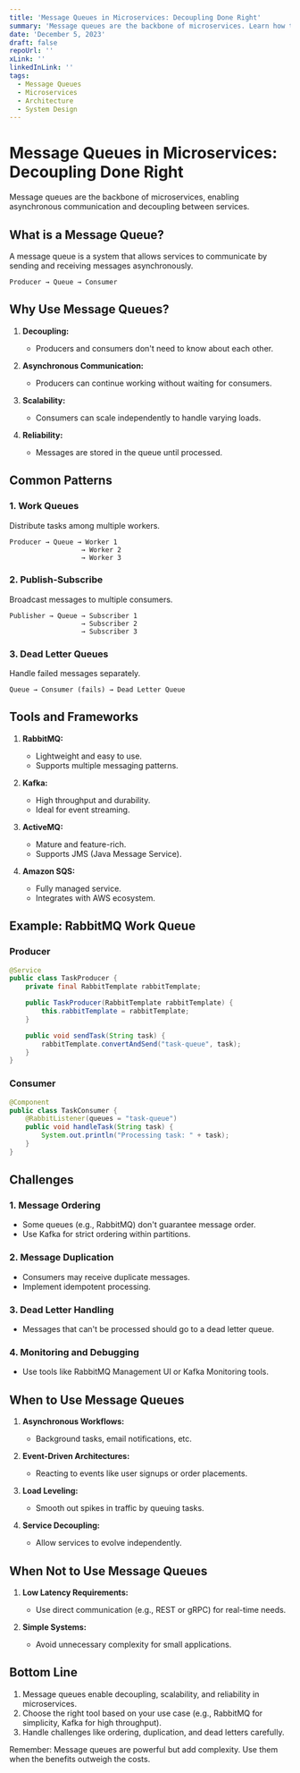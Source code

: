 ```yaml
---
title: 'Message Queues in Microservices: Decoupling Done Right'
summary: 'Message queues are the backbone of microservices. Learn how they work, common patterns, and when to use them.'
date: 'December 5, 2023'
draft: false
repoUrl: ''
xLink: ''
linkedInLink: ''
tags:
  - Message Queues
  - Microservices
  - Architecture
  - System Design
---
```


# Message Queues in Microservices: Decoupling Done Right

Message queues are the backbone of microservices, enabling asynchronous communication and decoupling between services.

## What is a Message Queue?

A message queue is a system that allows services to communicate by sending and receiving messages asynchronously.

```plaintext
Producer → Queue → Consumer
```

## Why Use Message Queues?

1. **Decoupling:**

   - Producers and consumers don't need to know about each other.

2. **Asynchronous Communication:**

   - Producers can continue working without waiting for consumers.

3. **Scalability:**

   - Consumers can scale independently to handle varying loads.

4. **Reliability:**
   - Messages are stored in the queue until processed.

## Common Patterns

### 1. Work Queues

Distribute tasks among multiple workers.

```plaintext
Producer → Queue → Worker 1
                  → Worker 2
                  → Worker 3
```

### 2. Publish-Subscribe

Broadcast messages to multiple consumers.

```plaintext
Publisher → Queue → Subscriber 1
                  → Subscriber 2
                  → Subscriber 3
```

### 3. Dead Letter Queues

Handle failed messages separately.

```plaintext
Queue → Consumer (fails) → Dead Letter Queue
```

## Tools and Frameworks

1. **RabbitMQ:**

   - Lightweight and easy to use.
   - Supports multiple messaging patterns.

2. **Kafka:**

   - High throughput and durability.
   - Ideal for event streaming.

3. **ActiveMQ:**

   - Mature and feature-rich.
   - Supports JMS (Java Message Service).

4. **Amazon SQS:**
   - Fully managed service.
   - Integrates with AWS ecosystem.

## Example: RabbitMQ Work Queue

### Producer

```java
@Service
public class TaskProducer {
    private final RabbitTemplate rabbitTemplate;

    public TaskProducer(RabbitTemplate rabbitTemplate) {
        this.rabbitTemplate = rabbitTemplate;
    }

    public void sendTask(String task) {
        rabbitTemplate.convertAndSend("task-queue", task);
    }
}
```

### Consumer

```java
@Component
public class TaskConsumer {
    @RabbitListener(queues = "task-queue")
    public void handleTask(String task) {
        System.out.println("Processing task: " + task);
    }
}
```

## Challenges

### 1. Message Ordering

- Some queues (e.g., RabbitMQ) don't guarantee message order.
- Use Kafka for strict ordering within partitions.

### 2. Message Duplication

- Consumers may receive duplicate messages.
- Implement idempotent processing.

### 3. Dead Letter Handling

- Messages that can't be processed should go to a dead letter queue.

### 4. Monitoring and Debugging

- Use tools like RabbitMQ Management UI or Kafka Monitoring tools.

## When to Use Message Queues

1. **Asynchronous Workflows:**

   - Background tasks, email notifications, etc.

2. **Event-Driven Architectures:**

   - Reacting to events like user signups or order placements.

3. **Load Leveling:**

   - Smooth out spikes in traffic by queuing tasks.

4. **Service Decoupling:**
   - Allow services to evolve independently.

## When Not to Use Message Queues

1. **Low Latency Requirements:**

   - Use direct communication (e.g., REST or gRPC) for real-time needs.

2. **Simple Systems:**
   - Avoid unnecessary complexity for small applications.

## Bottom Line

1. Message queues enable decoupling, scalability, and reliability in microservices.
2. Choose the right tool based on your use case (e.g., RabbitMQ for simplicity, Kafka for high throughput).
3. Handle challenges like ordering, duplication, and dead letters carefully.

Remember: Message queues are powerful but add complexity. Use them when the benefits outweigh the costs.
